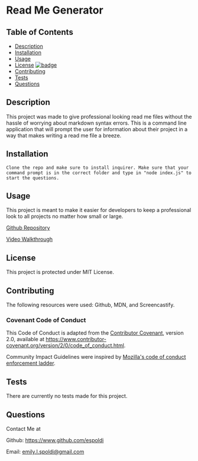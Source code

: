 # Read Me Generator

## Table of Contents

* [Description](#Description)
* [Installation](#Installation)
* [Usage](#Usage)
* [License](#License) [![badge](https://img.shields.io/badge/License-MIT-yellow.svg)](https://opensource.org/licenses/MIT)
* [Contributing](#Contributing)
* [Tests](#Tests)
* [Questions](#Questions)

## Description

This project was made to give professional looking read me files without the hassle of worrying about markdown syntax errors. This is a command line application that will prompt the user for information about their project in a way that makes writing a read me file a breeze.

## Installation

    Clone the repo and make sure to install inquirer. Make sure that your command prompt is in the correct folder and type in "node index.js" to start the questions.

## Usage

This project is meant to make it easier for developers to keep a professional look to all projects no matter how small or large.

[Github Repository](https://github.com/espoldi/ReadMeGenerator)

[Video Walkthrough](https://drive.google.com/file/d/1hIMrXminqvvt92JVSNbsb8FFFBZwnhem/view?usp=sharing)

## License

This project is protected under MIT License.

## Contributing

The following resources were used: Github, MDN, and Screencastify.

### Covenant Code of Conduct

This Code of Conduct is adapted from the [Contributor Covenant][homepage],
version 2.0, available at
https://www.contributor-covenant.org/version/2/0/code_of_conduct.html.

Community Impact Guidelines were inspired by [Mozilla's code of conduct
enforcement ladder](https://github.com/mozilla/diversity).

[homepage]: https://www.contributor-covenant.org

## Tests

There are currently no tests made for this project.

## Questions

Contact Me at

Github: https://www.github.com/espoldi

Email: emily.l.spoldi@gmail.com
